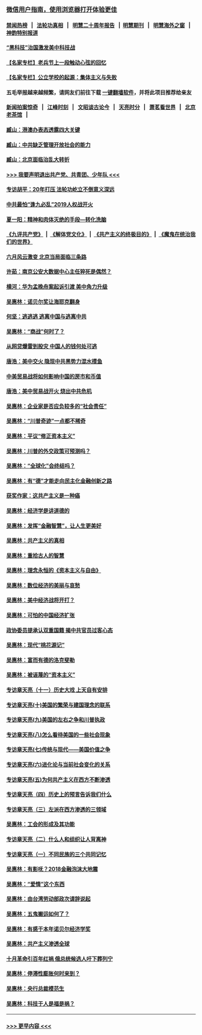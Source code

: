 ### [微信用户指南，使用浏览器打开体验更佳](https://github.com/gfw-breaker/banned-news1/blob/master/indexes/wechat-guide.md?t=0)
#### [禁闻热榜](热点新闻.md?t=0)  &nbsp;&nbsp;|&nbsp;&nbsp; [法轮功真相](https://github.com/gfw-breaker/truth/blob/master/README.md?t=0) &nbsp;&nbsp;|&nbsp;&nbsp; [明慧二十周年报告](https://github.com/gfw-breaker/mh-reports/blob/master/README.md?t=0) &nbsp;&nbsp;|&nbsp;&nbsp;[明慧期刊](https://github.com/gfw-breaker/mh-qikan) &nbsp;&nbsp;|&nbsp;&nbsp; [明慧海外之窗](https://github.com/gfw-breaker/mh-news/blob/master/README.md?t=0) &nbsp;&nbsp;|&nbsp;&nbsp; [神韵特别报道](https://github.com/gfw-breaker/mh-news/blob/master/shenyun.md?t=0)
#### [“黑科技”治国激发美中科技战](../pages/nsc423/n11638056.md?t=02080311) 
#### [【名家专栏】老兵节上一段触动心弦的回忆](../pages/nsc423/n11646016.md?t=02080311) 
#### [【名家专栏】公立学校的起源：集体主义与失败](../pages/nsc423/n11601833.md?t=02080311) 
#### 五毛举报越来越频繁，请网友们前往下载 [一键翻墙软件](https://github.com/gfw-breaker/ssr-accounts)，并将此项目推荐给亲友
#### [新闻拍案惊奇](https://github.com/gfw-breaker/banned-news1/blob/master/pages/link4.md) &nbsp;&nbsp;|&nbsp;&nbsp; [江峰时刻](https://github.com/gfw-breaker/banned-news1/blob/master/pages/link4.md) &nbsp;&nbsp;|&nbsp;&nbsp; [文昭谈古论今](https://github.com/gfw-breaker/banned-news1/blob/master/pages/link4.md) &nbsp;&nbsp;|&nbsp;&nbsp; [天亮时分](https://github.com/gfw-breaker/banned-news1/blob/master/pages/link4.md) &nbsp;&nbsp;|&nbsp;&nbsp; [萧茗看世界](https://github.com/gfw-breaker/banned-news1/blob/master/pages/link4.md) &nbsp;&nbsp;|&nbsp;&nbsp; [北京老茶馆](https://github.com/gfw-breaker/banned-news1/blob/master/pages/link4.md) &nbsp;&nbsp;|&nbsp;&nbsp; 
#### [臧山：港澳办表态透露四大关键](../pages/nsc423/n11421628.md?t=02080311) 
#### [臧山：中共缺乏管理开放社会的能力](../pages/nsc423/n11407457.md?t=02080311) 
#### [臧山：北京面临治乱大转折](../pages/nsc423/n11406895.md?t=02080311) 
#### [>>> 我要声明退出共产党、共青团、少年队 <<<](https://github.com/begood0513/goodnews/blob/master/quit/letter.md) 
#### [专访胡平：20年打压 法轮功屹立不倒意义深远](../pages/nsc423/n11398800.md?t=02080311) 
#### [中共最怕“逢九必乱”2019人权战开火](../pages/nsc423/n11385248.md?t=02080311) 
#### [夏一阳：精神和肉体灭绝的手段—转化洗脑](../pages/nsc423/n11368250.md?t=02080311) 
#### [《九评共产党》](https://github.com/begood0513/9ping.md/blob/master/README.md) &nbsp;|&nbsp; [《解体党文化》](../../../../jtdwh.md/blob/master/README.md)  &nbsp;|&nbsp; [《共产主义的终极目的》](../../../../gczydzjmd.md/blob/master/README.md) &nbsp;|&nbsp; [《魔鬼在统治我们的世界》](../../../../mgztzwmdsj.md/blob/master/README.md) 
#### [六月风云激变 北京当局面临三条路](../pages/nsc423/n11313668.md?t=02080311) 
#### [许茹：南京公安大数据中心主任猝死是偶然？](../pages/nsc423/n11064744.md?t=02080311) 
#### [横河：华为孟晚舟案起诉引渡 美中角力升级](../pages/nsc423/n11027230.md?t=02080311) 
#### [吴惠林：诺贝尔奖让海耶克翻身](../pages/nsc423/n10890049.md?t=02080311) 
#### [何坚：逃逃逃 逃离中国与逃离中共](../pages/nsc423/n10592891.md?t=02080311) 
#### [吴惠林：“商战”何时了？](../pages/nsc423/n10573558.md?t=02080311) 
#### [从网贷爆雷到股灾 中国人的钱何处可逃](../pages/nsc423/n10572800.md?t=02080311) 
#### [唐浩：美中交火 隐现中共黑势力混水摸鱼](../pages/nsc423/n10544040.md?t=02080311) 
#### [中美贸易战将如何影响中国的房市和币值](../pages/nsc423/n10543697.md?t=02080311) 
#### [唐浩：美中贸易战开火 烧出中共危机](../pages/nsc423/n10540126.md?t=02080311) 
#### [吴惠林：企业家是否应负较多的“社会责任”](../pages/nsc423/n10535022.md?t=02080311) 
#### [吴惠林：“川普奇迹”一点都不稀奇](../pages/nsc423/n10512808.md?t=02080311) 
#### [吴惠林：平议“修正资本主义”](../pages/nsc423/n10495724.md?t=02080311) 
#### [吴惠林：川普的外交政策可预测吗？](../pages/nsc423/n10462387.md?t=02080311) 
#### [吴惠林：“全球化”会终结吗？](../pages/nsc423/n10452838.md?t=02080311) 
#### [吴惠林：有“德”才能走向民主化金融创新之路](../pages/nsc423/n10432292.md?t=02080311) 
#### [获奖作家：这共产主义是一种癌](../pages/nsc423/n10431541.md?t=02080311) 
#### [吴惠林：经济学是讲道德的](../pages/nsc423/n10398014.md?t=02080311) 
#### [吴惠林：发挥“金融智慧”，让人生更美好](../pages/nsc423/n10375019.md?t=02080311) 
#### [吴惠林：共产主义的真相](../pages/nsc423/n10351394.md?t=02080311) 
#### [吴惠林：重拾古人的智慧](../pages/nsc423/n10337691.md?t=02080311) 
#### [吴惠林：理念永恒的《资本主义与自由》](../pages/nsc423/n10316274.md?t=02080311) 
#### [吴惠林：数位经济的美丽与哀愁](../pages/nsc423/n10292946.md?t=02080311) 
#### [吴惠林：美中经济战将开打？](../pages/nsc423/n10258825.md?t=02080311) 
#### [吴惠林：可怕的中国经济扩张](../pages/nsc423/n10219147.md?t=02080311) 
#### [政协委员提承认双重国籍 揭中共官员过客心态](../pages/nsc423/n10208809.md?t=02080311) 
#### [吴惠林：现代“桃花源记”](../pages/nsc423/n10185234.md?t=02080311) 
#### [吴惠林：富而有德的洛克斐勒](../pages/nsc423/n10142264.md?t=02080311) 
#### [吴惠林：被诬蔑的“资本主义”](../pages/nsc423/n10124816.md?t=02080311) 
#### [专访章天亮（十一）历史大戏 上天自有安排](../pages/nsc423/n10094905.md?t=02080311) 
#### [专访章天亮(十)美国的繁荣与建国理念的联系](../pages/nsc423/n10094899.md?t=02080311) 
#### [专访章天亮(九)美国的左右之争和川普执政](../pages/nsc423/n10094889.md?t=02080311) 
#### [专访章天亮(八)怎么看待美国的一些社会现象](../pages/nsc423/n10094857.md?t=02080311) 
#### [专访章天亮(七)传统与现代——美国价值之争](../pages/nsc423/n10093140.md?t=02080311) 
#### [专访章天亮(六)进化论与当前社会变化的关系](../pages/nsc423/n10092036.md?t=02080311) 
#### [专访章天亮(五)为何共产主义在西方不断渗透](../pages/nsc423/n10083620.md?t=02080311) 
#### [专访章天亮（四）历史上的预言告诉我们什么](../pages/nsc423/n10083606.md?t=02080311) 
#### [专访章天亮（三）左派在西方渗透的三领域](../pages/nsc423/n10081115.md?t=02080311) 
#### [吴惠林：工会的形成及其功能](../pages/nsc423/n10080633.md?t=02080311) 
#### [专访章天亮（二）什么人和组织让人背离神](../pages/nsc423/n10076637.md?t=02080311) 
#### [专访章天亮（一）不同民族的三个共同记忆](../pages/nsc423/n10074188.md?t=02080311) 
#### [吴惠林：有影呒？2018金融泡沫大地震](../pages/nsc423/n10040534.md?t=02080311) 
#### [吴惠林：“爱情”这个东西](../pages/nsc423/n10019423.md?t=02080311) 
#### [吴惠林：由台湾劳动部政次请辞说起](../pages/nsc423/n9979679.md?t=02080311) 
#### [吴惠林：五鬼搬运如何了？](../pages/nsc423/n9925338.md?t=02080311) 
#### [吴惠林：有感于本年诺贝尔经济学奖](../pages/nsc423/n9871883.md?t=02080311) 
#### [吴惠林：共产主义渗透全球](../pages/nsc423/n9812748.md?t=02080311) 
#### [十月革命引百年红祸 俄总统候选人吁下葬列宁](../pages/nsc423/n9810182.md?t=02080311) 
#### [吴惠林：停滞性膨胀何时来到？](../pages/nsc423/n9764136.md?t=02080311) 
#### [吴惠林：央行总裁模范生](../pages/nsc423/n9728134.md?t=02080311) 
#### [吴惠林：科技于人是福是祸？](../pages/nsc423/n9672982.md?t=02080311) 

----
#### [ >>> 更早内容 <<< ](../indexes/nsc423-earlier.md)
